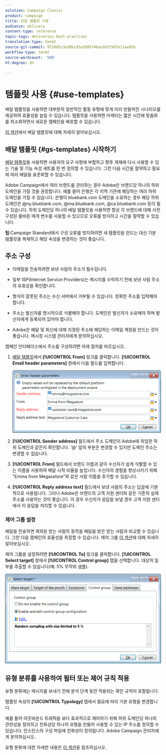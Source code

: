 ```yaml
---
solution: Campaign Classic
product: campaign
title: 전달 템플릿 사용
audience: delivery
content-type: reference
topic-tags: deliveries-best-practices
translation-type: tm+mt
source-git-commit: 972885c3a38bcd3a260574bacbb3f507e11ae05b
workflow-type: tm+mt
source-wordcount: '580'
ht-degree: 0%

---
```



# 템플릿 사용 {#use-templates}

배달 템플릿을 사용하면 대부분의 일반적인 활동 유형에 맞게 미리 만들어진 시나리오를 제공하여 효율성을 높일 수 있습니다. 템플릿을 사용하면 마케터는 짧은 시간에 맞춤화를 최소화하면서 새로운 캠페인을 배포할 수 있습니다.

[이 섹션](../../delivery/using/creating-a-delivery-template.md)에서 배달 템플릿에 대해 자세히 알아보십시오.

## 배달 템플릿 {#gs-templates} 시작하기

[배달 템플릿](../../delivery/using/creating-a-delivery-template.md)을 사용하면 사용자의 요구 사항에 부합하고 향후 게재에 다시 사용할 수 있는 기술 및 기능 속성 세트를 한 번 정의할 수 있습니다. 그런 다음 시간을 절약하고 필요에 따라 배달을 표준화할 수 있습니다.

Adobe Campaign에서 여러 브랜드를 관리하는 경우 Adobe은 브랜드당 하나의 하위 도메인을 가질 것을 권장합니다. 예를 들어 은행은 각 지역 기관에 해당하는 여러 하위 도메인을 가질 수 있습니다. 은행이 bluebank.com 도메인을 소유하는 경우 해당 하위 도메인은 @ny.bluebank.com, @ma.bluebank.com, @ca.bluebank.com 등이 될 수 있습니다. 하위 도메인당 하나의 배달 템플릿을 사용하면 항상 각 브랜드에 대해 사전 구성된 올바른 매개 변수를 사용할 수 있으므로 오류를 방지하고 시간을 절약할 수 있습니다.

**팁**:Campaign Standard에서 구성 오류를 방지하려면 새 템플릿을 만드는 대신 기본 템플릿을 복제하고 해당 속성을 변경하는 것이 좋습니다.

## 주소 구성

* 이메일을 전송하려면 보낸 사람의 주소가 필수입니다.

* 일부 ISP(Internet Service Providers)는 메시지를 수락하기 전에 보낸 사람 주소의 유효성을 확인합니다.

* 형식이 잘못된 주소는 수신 서버에서 거부될 수 있습니다. 정확한 주소를 입력해야 합니다.

* 주소는 발신자를 명시적으로 식별해야 합니다. 도메인은 발신자가 소유해야 하며 발신자에게 등록되어 있어야 합니다.

* Adobe은 배달 및 회신에 대해 지정된 주소에 해당하는 이메일 계정을 만드는 것이 좋습니다. 메시징 시스템 관리자에게 문의하십시오.

캠페인 인터페이스에서 주소를 구성하려면 아래 절차를 따르십시오.

1. [배달 템플릿](../../delivery/using/creating-a-delivery-template.md)에서 **[!UICONTROL From]** 링크를 클릭합니다. **[!UICONTROL Email header parameters]** 창에서 다음 필드를 입력합니다.

   ![](assets/d_best_practices_email_header.png)

1. **[!UICONTROL Sender address]** 필드에서 주소 도메인이 Adobe에 위임한 하위 도메인과 같은지 확인합니다. &#39;@&#39; 앞의 부분은 변경할 수 있지만 도메인 주소는 변경할 수 없습니다.

1. **[!UICONTROL From]** 필드에서 브랜드 이름과 같이 수신자가 쉽게 식별할 수 있는 이름을 사용하여 배달 시작 비율을 높입니다. 수신자의 경험을 향상시키기 위해 &quot;Emma from Megasstore&quot;와 같은 사람 이름을 추가할 수 있습니다.

1. **[!UICONTROL Reply address text]** 필드에서 보낸 사람의 주소는 답글에 기본적으로 사용됩니다. 그러나 Adobe은 브랜드의 고객 지원 센터와 같은 기존의 실제 주소를 사용하는 것이 좋습니다. 이 경우 수신자가 응답을 보낼 경우 고객 지원 센터에서 이 응답을 처리할 수 있습니다.

### 제어 그룹 설정

배달을 전송하면 제외된 받는 사람의 동작을 배달을 받은 받는 사람과 비교할 수 있습니다. 그런 다음 캠페인의 효율성을 측정할 수 있습니다. 제어 그룹 [이 섹션](../../campaign/using/marketing-campaign-deliveries.md#defining-a-control-group)에 대해 자세히 알아보십시오.

제어 그룹을 설정하려면 **[!UICONTROL To]** 링크를 클릭합니다. **[!UICONTROL Select target]** 창에서 **[!UICONTROL Control group]** 탭을 선택합니다. 대상의 일부를 추출할 수 있습니다(예: 5% 무작위 샘플).

![](assets/d_best_practices_control_group.png)

## 유형 분류를 사용하여 필터 또는 제어 규칙 적용

유형 분류에는 메시지를 보내기 전에 분석 단계 동안 적용되는 확인 규칙이 포함됩니다.

템플릿 속성의 **[!UICONTROL Typology]** 탭에서 필요에 따라 기본 유형을 변경합니다.

예를 들어 아웃바운드 트래픽을 보다 효과적으로 제어하기 위해 하위 도메인당 하나의 관련성을 정의하고 친화성당 하나의 유형을 만들어 사용할 수 있는 IP 주소를 정의할 수 있습니다. 인스턴스의 구성 파일에 친화성이 정의됩니다. Adobe Campaign 관리자에게 문의하십시오.

유형 분류에 대한 자세한 내용은 [이 섹션](../../campaign/using/about-campaign-typologies.md)을 참조하십시오.
